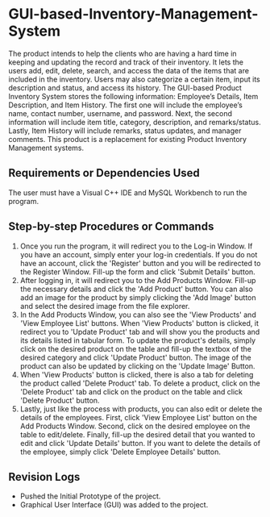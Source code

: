 # GUI-based-Inventory-Management-System

The product intends to help the clients who are having a hard time in keeping and updating the record and track of their inventory. It lets the users add, edit, delete, search, and access the data of the items that are included in the inventory. Users may also categorize a certain item, input its description and status, and access its history. The GUI-based Product Inventory System stores the following information: Employee’s Details, Item Description, and Item History. The first one will include the employee’s name, contact number, username, and password. Next, the second information will include item title, category, description, and remarks/status. Lastly, Item History will include remarks, status updates, and manager comments. This product is a replacement for existing Product Inventory Management systems. 

## Requirements or Dependencies Used

The user must have a Visual C++ IDE and MySQL Workbench to run the program.

## Step-by-step Procedures or Commands

1. Once you run the program, it will redirect you to the Log-in Window. If you have an account, simply enter your log-in credentials. If you do not have an account, click the 'Register' button and you will be redirected to the Register Window. Fill-up the form and click 'Submit Details' button.
2. After logging in, it will redirect you to the Add Products Window. Fill-up the necessary details and click the 'Add Product' button. You can also add an image for the product by simply clicking the 'Add Image' button and select the desired image from the file explorer.
3. In the Add Products Window, you can also see the 'View Products' and 'View Employee List' buttons. When 'View Products' button is clicked, it redirect you to 'Update Product' tab and will show you the products and its details listed in tabular form. To update the product's details, simply click on the desired product on the table and fill-up the textbox of the desired category and click 'Update Product' button. The image of the product can also be updated by clicking on the 'Update Image' Button.
4. When 'View Products' button is clicked, there is also a tab for deleting the product called 'Delete Product' tab. To delete a product, click on the 'Delete Product' tab and click on the product on the table and click 'Delete Product' button.
5. Lastly, just like the process with products, you can also edit or delete the details of the employees. First, click 'View Employee List' button on the Add Products Window. Second, click on the desired employee on the table to edit/delete. Finally, fill-up the desired detail that you wanted to edit and click 'Update Details' button. If you want to delete the details of the employee, simply click 'Delete Employee Details' button.

## Revision Logs

* Pushed the Initial Prototype of the project.
* Graphical User Interface (GUI) was added to the project.
